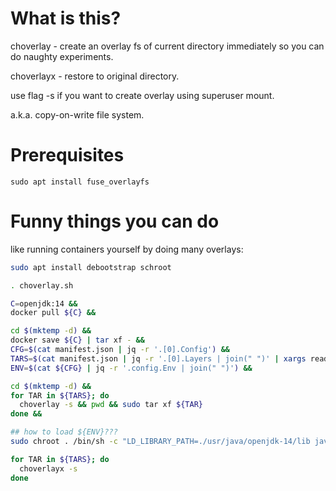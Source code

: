 # What is this?

choverlay - create an overlay fs of current directory immediately so you can do naughty experiments.

choverlayx - restore to original directory.

use flag -s if you want to create overlay using superuser mount.

a.k.a. copy-on-write file system.

# Prerequisites

`sudo apt install fuse_overlayfs`

# Funny things you can do

like running containers yourself by doing many overlays:

```bash
sudo apt install debootstrap schroot

. choverlay.sh

C=openjdk:14 &&
docker pull ${C} &&

cd $(mktemp -d) &&
docker save ${C} | tar xf - &&
CFG=$(cat manifest.json | jq -r '.[0].Config') &&
TARS=$(cat manifest.json | jq -r '.[0].Layers | join(" ")' | xargs readlink -f) &&
ENV=$(cat ${CFG} | jq -r '.config.Env | join(" ")') &&

cd $(mktemp -d) &&
for TAR in ${TARS}; do
  choverlay -s && pwd && sudo tar xf ${TAR}
done &&

## how to load ${ENV}???
sudo chroot . /bin/sh -c "LD_LIBRARY_PATH=./usr/java/openjdk-14/lib javac --version" &&

for TAR in ${TARS}; do
  choverlayx -s
done
```
